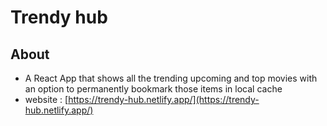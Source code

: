 # Trendy hub

## About

- A React App that shows all the trending upcoming and top movies with an option to permanently bookmark those items in local cache
- website :  [https://trendy-hub.netlify.app/](https://trendy-hub.netlify.app/)
